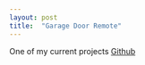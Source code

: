 ```yaml
---
layout: post
title:  "Garage Door Remote"
---
```


One of my current projects [Github](https://github.com/sx3wiz/GarageDoorRemote)